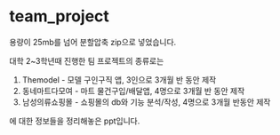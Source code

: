 # team_project
용량이 25mb를 넘어 분할압축 zip으로 넣었습니다.

대학 2~3학년때 진행한 팀 프로젝트의 종류로는

1. Themodel - 모델 구인구직 앱, 3인으로 3개월 반 동안 제작 
2. 동네마트다모여 - 마트 물건구입/배달앱, 4명으로 3개월 반 동안 제작
3. 남성의류쇼핑몰 - 쇼핑몰의 db와 기능 분석/작성, 4명으로 3개월 반동안 제작

에 대한 정보들을 정리해놓은 ppt입니다.
